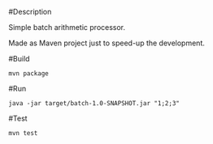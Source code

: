#Description

Simple batch arithmetic processor.

Made as Maven project just to speed-up the development.


#Build

```
mvn package
```

#Run

```
java -jar target/batch-1.0-SNAPSHOT.jar "1;2;3"
```

#Test

```
mvn test
```
